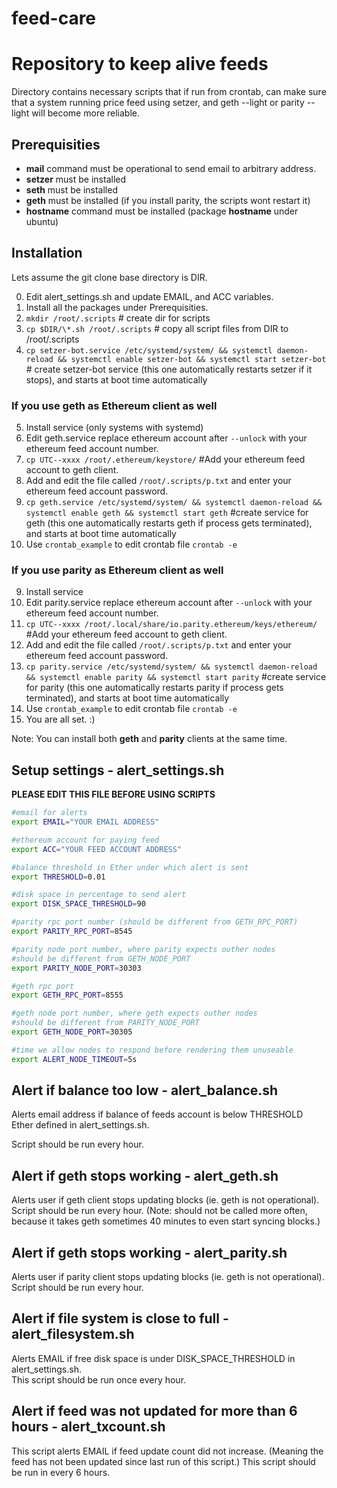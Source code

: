 # feed-care 
# Repository to keep alive feeds
Directory contains necessary scripts that if run from crontab, can make sure that a system running price feed using setzer, and geth --light or parity --light will become more reliable.

## Prerequisities 
- **mail** command must be operational to send email to arbitrary address. 
- **setzer** must be installed
- **seth** must be installed
- **geth** must be installed (if you install parity, the scripts wont restart it)
- **hostname** command must be installed (package **hostname** under ubuntu)

## Installation
Lets assume the git clone base directory is DIR.

0. Edit alert\_settings.sh and update EMAIL, and ACC variables.  
1. Install all the packages under Prerequisities.  
2. `mkdir /root/.scripts` # create dir for scripts  
3. `cp $DIR/\*.sh /root/.scripts` # copy all script files from DIR to /root/.scripts  
4. `cp setzer-bot.service /etc/systemd/system/ && systemctl daemon-reload && systemctl enable setzer-bot && systemctl start setzer-bot` # create setzer-bot service (this one automatically restarts setzer if it stops), and starts at boot time automatically  
### If you use **geth** as Ethereum client as well
5. Install service (only systems with systemd) 
  1. Edit geth.service replace ethereum account after `--unlock` with your ethereum feed account number.  
  2. `cp UTC--xxxx /root/.ethereum/keystore/` #Add your ethereum feed account to geth client.   
6. Add and edit the file called `/root/.scripts/p.txt` and enter your ethereum feed account password.  
7. `cp geth.service /etc/systemd/system/ && systemctl daemon-reload && systemctl enable geth && systemctl start geth`  #create service for geth (this one automatically restarts geth if process gets terminated), and starts at boot time automatically  
8. Use `crontab_example` to edit crontab file `crontab -e`  
### If you use **parity** as Ethereum client as well
9. Install service   
  1. Edit parity.service replace ethereum account after `--unlock` with your ethereum feed account number.  
  2. `cp UTC--xxxx /root/.local/share/io.parity.ethereum/keys/ethereum/` #Add your ethereum feed account to geth client.   
10. Add and edit the file called `/root/.scripts/p.txt` and enter your ethereum feed account password.  
11. `cp parity.service /etc/systemd/system/ && systemctl daemon-reload && systemctl enable parity && systemctl start parity`  #create service for parity (this one automatically restarts parity if process gets terminated), and starts at boot time automatically  
12. Use `crontab_example` to edit crontab file `crontab -e`  
13. You are all set. :)   

Note: You can install both **geth** and **parity** clients at the same time.
 
## Setup settings - alert_settings.sh
**PLEASE EDIT THIS FILE BEFORE USING SCRIPTS**
```bash
#email for alerts
export EMAIL="YOUR EMAIL ADDRESS"

#ethereum account for paying feed
export ACC="YOUR FEED ACCOUNT ADDRESS"

#balance threshold in Ether under which alert is sent
export THRESHOLD=0.01

#disk space in percentage to send alert
export DISK_SPACE_THRESHOLD=90

#parity rpc port number (should be different from GETH_RPC_PORT)
export PARITY_RPC_PORT=8545

#parity node port number, where parity expects outher nodes
#should be different from GETH_NODE_PORT
export PARITY_NODE_PORT=30303

#geth rpc port
export GETH_RPC_PORT=8555

#geth node port number, where geth expects outher nodes
#should be different from PARITY_NODE_PORT
export GETH_NODE_PORT=30305

#time we allow nodes to respond before rendering them unuseable
export ALERT_NODE_TIMEOUT=5s
```
## Alert if balance too low - alert_balance.sh

Alerts email address if balance of feeds account is below THRESHOLD Ether defined in alert_settings.sh.

Script should be run every hour. 

## Alert if geth stops working - alert_geth.sh

Alerts user if geth client stops updating blocks (ie. geth is not operational). 
Script should be run every hour. (Note: should not be called more often, because it takes geth sometimes 40 minutes to even start syncing blocks.)

## Alert if geth stops working - alert_parity.sh

Alerts user if parity client stops updating blocks (ie. geth is not operational).  
Script should be run every hour. 

## Alert if file system is close to full - alert_filesystem.sh

Alerts EMAIL if free disk space is under DISK_SPACE_THRESHOLD in alert_settings.sh.  
This script should be run once every hour.

## Alert if feed was not updated for more than 6 hours - alert_txcount.sh

This script alerts EMAIL if feed update count did not increase. (Meaning the feed has not been updated since last run of this script.)
This script should be run in every 6 hours.
